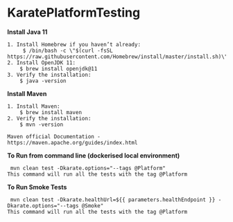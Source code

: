 # KaratePlatformTesting


**Install Java 11**
```
1. Install Homebrew if you haven’t already: 
     $ /bin/bash -c \"$(curl -fsSL https://raw.githubusercontent.com/Homebrew/install/master/install.sh)\"
2. Install OpenJDK 11: 
    $ brew install openjdk@11
3. Verify the installation: 
    $ java -version
```
**Install Maven**
```
1. Install Maven: 
    $ brew install maven
2. Verify the installation: 
    $ mvn -version

Maven official Documentation - https://maven.apache.org/guides/index.html 
```
**To Run from command line (dockerised local environment)**

```
 mvn clean test -Dkarate.options="--tags @Platform"
This command will run all the tests with the tag @Platform
```

**To Run Smoke Tests**

```
 mvn clean test -Dkarate.healthUrl=${{ parameters.healthEndpoint }} -Dkarate.options="--tags @Smoke"
This command will run all the tests with the tag @Platform
```

